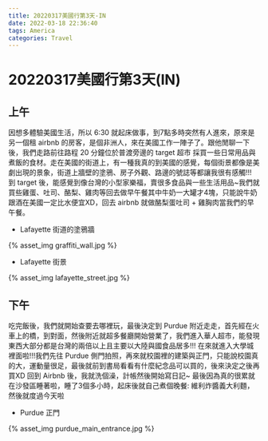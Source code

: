```yaml
---
title: 20220317美國行第3天-IN
date: 2022-03-18 22:36:40
tags: America
categories: Travel
---
```

# 20220317美國行第3天(IN)

## 上午

因想多體驗美國生活，所以 6:30 就起床做事，到7點多時突然有人進來，原來是另一個租 airbnb 的房客，是個非洲人，來在美國工作一陣子了。跟他閒聊一下後，我們走路前往路程 20 分鐘位於普渡旁邊的 target 超市 採買一些日常用品與煮飯的食材。走在美國的街道上，有一種我真的到美國的感覺，每個街景都像是美劇出現的景象，街道上牆壁的塗鴉、房子外觀、路邊的號誌等都讓我很有感觸!!! 到 target 後，能感覺到像台灣的小型家樂福，賣很多食品與一些生活用品~我們就買些雞蛋、吐司、酪梨、雞肉等回去做早午餐其中牛奶一大罐才4塊，只能說牛奶跟酒在美國一定比水便宜XD，回去 airbnb 就做酪梨蛋吐司 + 雞胸肉當我們的早午餐。

- Lafayette 街道的塗鴉牆

{% asset_img graffiti_wall.jpg %}

- Lafayette 街景

{% asset_img lafayette_street.jpg %}

## 下午

吃完飯後，我們就開始查要去哪裡玩，最後決定到 Purdue 附近走走，首先經在火車上的橋，到對面，然後附近就超多餐廳開始營業了，我們進入華人超市，能發現東西大部分都是台灣的兩倍以上且主要以大陸與國食品居多!!! 在來就進入大學城裡面啦!!!我們先往 Purdue 側門拍照，再來就校園裡的建築與正門，只能說校園真的大，運動量很足，最後就前到書局看看有什麼紀念品可以買的，後來決定之後再買XD 回到 Airbnb 後，我就洗個澡，計帳然後開始寫日記~ 最後因為真的很累就在沙發區睡著啦，睡了3個多小時，起床後就自己煮個晚餐: 維利炸醬義大利麵，然後就度過今天啦

- Purdue 正門

{% asset_img purdue_main_entrance.jpg %}
